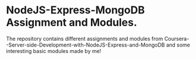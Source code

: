 # NodeJS-Express-MongoDB Assignment and Modules.

 The repository contains different assignments and modules from Coursera--Server-side-Development-with-NodeJS-Express-and-MongoDB and some interesting basic modules made by me! 
